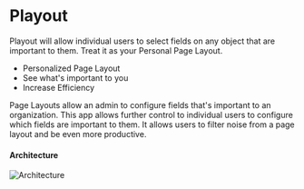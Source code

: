 # Playout
Playout will allow individual users to select fields on any object that are important to them. Treat it as your Personal Page Layout.


<ul>
<li>Personalized Page Layout</li>
<li>See what's important to you</li>
<li>Increase Efficiency</li>
</ul>

Page Layouts allow an admin to configure fields that's important to an organization. This app allows further control to individual users to configure which fields are important to them. It allows users to filter noise from a page layout and be even more productive.


#### Architecture
![Architecture](https://raw.githubusercontent.com/jrattanpal/Playout/master/Assets/images/playout_architecture.png)

